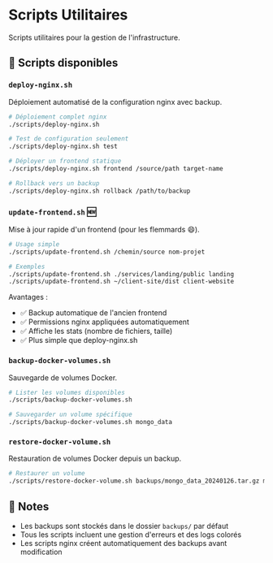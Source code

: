 # Scripts Utilitaires

Scripts utilitaires pour la gestion de l'infrastructure.

## 📜 Scripts disponibles

### `deploy-nginx.sh`
Déploiement automatisé de la configuration nginx avec backup.

```bash
# Déploiement complet nginx
./scripts/deploy-nginx.sh

# Test de configuration seulement
./scripts/deploy-nginx.sh test

# Déployer un frontend statique
./scripts/deploy-nginx.sh frontend /source/path target-name

# Rollback vers un backup
./scripts/deploy-nginx.sh rollback /path/to/backup
```

### `update-frontend.sh` 🆕
Mise à jour rapide d'un frontend (pour les flemmards 😄).

```bash
# Usage simple
./scripts/update-frontend.sh /chemin/source nom-projet

# Exemples
./scripts/update-frontend.sh ./services/landing/public landing
./scripts/update-frontend.sh ~/client-site/dist client-website
```

Avantages :
- ✅ Backup automatique de l'ancien frontend
- ✅ Permissions nginx appliquées automatiquement
- ✅ Affiche les stats (nombre de fichiers, taille)
- ✅ Plus simple que deploy-nginx.sh

### `backup-docker-volumes.sh`
Sauvegarde de volumes Docker.

```bash
# Lister les volumes disponibles
./scripts/backup-docker-volumes.sh

# Sauvegarder un volume spécifique
./scripts/backup-docker-volumes.sh mongo_data
```

### `restore-docker-volume.sh`
Restauration de volumes Docker depuis un backup.

```bash
# Restaurer un volume
./scripts/restore-docker-volume.sh backups/mongo_data_20240126.tar.gz mongo_data
```

## 📝 Notes

- Les backups sont stockés dans le dossier `backups/` par défaut
- Tous les scripts incluent une gestion d'erreurs et des logs colorés
- Les scripts nginx créent automatiquement des backups avant modification